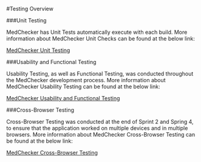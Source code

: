 #Testing Overview

###Unit Testing

MedChecker has Unit Tests automatically execute with each build. More information about MedChecker Unit Checks can be found at the below link:

[MedChecker Unit Testing](https://github.com/IBCDBS/medchecker/blob/master/testing/unit-testing.md)

###Usability and Functional Testing

Usability Testing, as well as Functional Testing, was conducted throughout the MedChecker development process. More information about MedChecker Usability Testing can be found at the below link:

[MedChecker Usability and Functional Testing](https://github.com/IBCDBS/medchecker/blob/master/testing/usability-testing.md)

###Cross-Browser Testing

Cross-Browser Testing was conducted at the end of Sprint 2 and Spring 4, to ensure that the application worked on multiple devices and in multiple browsers. More information about MedChecker Cross-Browser Testing can be found at the below link:

[MedChecker Cross-Browser Testing](https://github.com/IBCDBS/medchecker/blob/master/testing/crossbrowser-testing.md)

